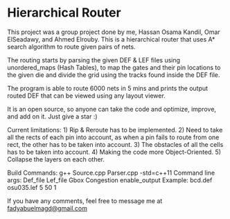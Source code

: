 # Hierarchical Router
This project was a group project done by me, Hassan Osama Kandil, Omar ElSeadawy, and Ahmed Elrouby.
This is a hierarchical router that uses A* search algorithm to route given pairs of nets.

The routing starts by parsing the given DEF & LEF files using unordered_maps (Hash Tables), to map the gates and their pin locations to the given die and divide the grid using the tracks found inside the DEF file.

The program is able to route 6000 nets in 5 mins and prints the output routed DEF that can be viewed using any layout viewer.

It is an open source, so anyone can take the code and optimize, improve, and add on it. Just give a star :)

Current limitations: 1) Rip & Reroute has to be implemented.
                     2) Need to take all the rects of each pin into account, as when a pin fails to route from one rect, the other has to                           be taken into account.
                     3) The obstacles of all the cells has to be taken into account.
                     4) Making the code more Object-Oriented.
                     5) Collapse the layers on each other.
                     
Build Commands: g++ Source.cpp Parser.cpp -std=c++11
Command line args: Def_file Lef_file Gbox Congestion enable_output
Example:           bcd.def  osu035.lef  5   50  1

If you have any comments, feel free to message me at fadyabuelmagd@gmail.com
